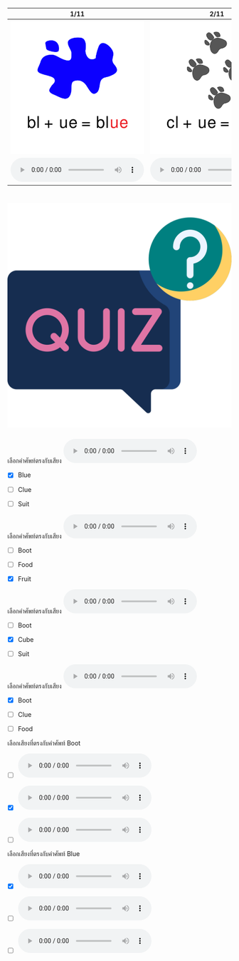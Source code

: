 <div class="carrousel">


|1/11|2/11|3/11|4/11|5/11|6/11|7/11|8/11|9/11|10/11|11/11|
| :----: | :----: | :----: | :----: | :----: | :----: | :----: | :----: | :----: | :----: | :----: |
|![](/media/img/ULongvowel__blue.svg)|![](/media/img/ULongvowel__clue.svg)|![](/media/img/ULongvowel__glue.svg)|![](/media/img/ULongvowel__fruit.svg)|![](/media/img/ULongvowel__suit.svg)|![](/media/img/ULongvowel__cube.svg)|![](/media/img/ULongvowel__huge.svg)|![](/media/img/ULongvowel__cute.svg)|![](/media/img/ULongvowel__boot.svg)|![](/media/img/ULongvowel__food.svg)|![](/media/img/ULongvowel__moon.svg)|
|![](/media/audio/blue.mp3)|![](/media/audio/clue.mp3)|![](/media/audio/glue.mp3)|![](/media/audio/fruit.mp3)|![](/media/audio/suit.mp3)|![](/media/audio/cube.mp3)|![](/media/audio/huge.mp3)|![](/media/audio/cute.mp3)|![](/media/audio/boot.mp3)|![](/media/audio/food.mp3)|![](/media/audio/moon.mp3)|

</div>



# ![icon](/media/icons/quiz.svg) 


เลือกคำศัพท์ตรงกับเสียง ![](/media/audio/blue.mp3) 
 - [x] Blue
 - [ ] Clue
 - [ ] Suit


เลือกคำศัพท์ตรงกับเสียง ![](/media/audio/fruit.mp3) 
 - [ ] Boot
 - [ ] Food
 - [x] Fruit


เลือกคำศัพท์ตรงกับเสียง ![](/media/audio/cube.mp3) 
 - [ ] Boot
 - [x] Cube
 - [ ] Suit


เลือกคำศัพท์ตรงกับเสียง ![](/media/audio/boot.mp3) 
 - [x] Boot
 - [ ] Clue
 - [ ] Food


เลือกเสียงที่ตรงกับคำศัพท์ Boot 
 - [ ] ![](/media/audio/blue.mp3)
 - [x] ![](/media/audio/boot.mp3)
 - [ ] ![](/media/audio/suit.mp3)


เลือกเสียงที่ตรงกับคำศัพท์ Blue 
 - [x] ![](/media/audio/blue.mp3)
 - [ ] ![](/media/audio/cube.mp3)
 - [ ] ![](/media/audio/fruit.mp3)

